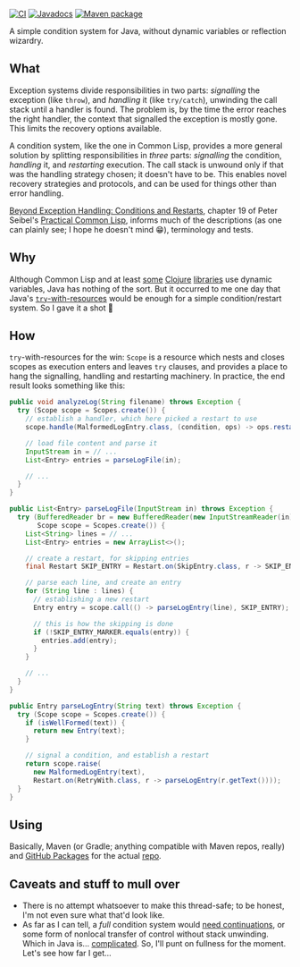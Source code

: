 [![CI](https://github.com/hanjos/conditio-java/actions/workflows/ci.yml/badge.svg?branch=main)](https://github.com/hanjos/conditio-java/actions/workflows/ci.yml) [![Javadocs](https://img.shields.io/static/v1?label=Javadocs&message=0.5.0&color=informational&logo=read-the-docs)][vLatest] [![Maven package](https://img.shields.io/static/v1?label=Maven&message=0.5.0&color=orange&logo=apache-maven)](https://github.com/hanjos/conditio-java/packages/1543701)

A simple condition system for Java, without dynamic variables or reflection wizardry.

## What

Exception systems divide responsibilities in two parts: _signalling_ the exception (like `throw`), and _handling_ it (like `try/catch`), unwinding the call stack until a handler is found. The problem is, by the time the error reaches the right handler, the context that signalled the exception is mostly gone. This limits the recovery options available.

A condition system, like the one in Common Lisp, provides a more general solution by splitting responsibilities in _three_ parts: _signalling_ the condition, _handling_ it, and _restarting_ execution. The call stack is unwound only if that was the handling strategy chosen; it doesn't have to be. This enables novel recovery strategies and protocols, and can be used for things other than error handling.

[Beyond Exception Handling: Conditions and Restarts][beh-cl], chapter 19 of Peter Seibel's [Practical Common Lisp][pract-cl], informs much of the descriptions (as one can plainly see; I hope he doesn't mind :grin:), terminology and tests.

## Why

Although Common Lisp and at least [some](https://github.com/clojureman/special) [Clojure](https://github.com/pangloss/pure-conditioning) [libraries](https://github.com/bwo/conditions) use dynamic variables, Java has nothing of the sort. But it occurred to me one day that Java's [`try`-with-resources](https://docs.oracle.com/javase/tutorial/essential/exceptions/tryResourceClose.html) would be enough for a simple condition/restart system. So I gave it a shot :shrug:

## How

`try`-with-resources for the win: `Scope` is a resource which nests and closes scopes as execution enters and leaves `try` clauses, and provides a place to hang the signalling, handling and restarting machinery. In practice, the end result looks something like this:

```java
public void analyzeLog(String filename) throws Exception {
  try (Scope scope = Scopes.create()) {
    // establish a handler, which here picked a restart to use
    scope.handle(MalformedLogEntry.class, (condition, ops) -> ops.restart(new RetryWith("...")));

    // load file content and parse it
    InputStream in = // ...
    List<Entry> entries = parseLogFile(in);

    // ...
  }
}

public List<Entry> parseLogFile(InputStream in) throws Exception {
  try (BufferedReader br = new BufferedReader(new InputStreamReader(in));
       Scope scope = Scopes.create()) {
    List<String> lines = // ...
    List<Entry> entries = new ArrayList<>();

    // create a restart, for skipping entries
    final Restart SKIP_ENTRY = Restart.on(SkipEntry.class, r -> SKIP_ENTRY_MARKER);

    // parse each line, and create an entry
    for (String line : lines) {
      // establishing a new restart
      Entry entry = scope.call(() -> parseLogEntry(line), SKIP_ENTRY);

      // this is how the skipping is done
      if (!SKIP_ENTRY_MARKER.equals(entry)) {
        entries.add(entry);
      }
    }

    // ...
  }
}

public Entry parseLogEntry(String text) throws Exception {
  try (Scope scope = Scopes.create()) {
    if (isWellFormed(text)) {
      return new Entry(text);
    }

    // signal a condition, and establish a restart
    return scope.raise(
      new MalformedLogEntry(text),
      Restart.on(RetryWith.class, r -> parseLogEntry(r.getText())));
  }
}
```

## Using

Basically, Maven (or Gradle; anything compatible with Maven repos, really) and [GitHub Packages](https://docs.github.com/en/packages/guides/configuring-apache-maven-for-use-with-github-packages) for the actual [repo](https://github.com/hanjos/conditio-java/packages/1543701).

## Caveats and stuff to mull over

* There is no attempt whatsoever to make this thread-safe; to be honest, I'm not even sure what that'd look like.
* As far as I can tell, a _full_ condition system would [need continuations](https://news.ycombinator.com/item?id=20496043), or some form of nonlocal transfer of control without stack unwinding. Which in Java is... [complicated](https://stackoverflow.com/questions/1456083/continuations-in-java). So, I'll punt on fullness for the moment. Let's see how far I get...


[beh-cl]: https://gigamonkeys.com/book/beyond-exception-handling-conditions-and-restarts.html
[pract-cl]: https://gigamonkeys.com/book/
[vLatest]: https://sbrubbles.org/conditio-java/docs/0.5.0/apidocs/index.html
